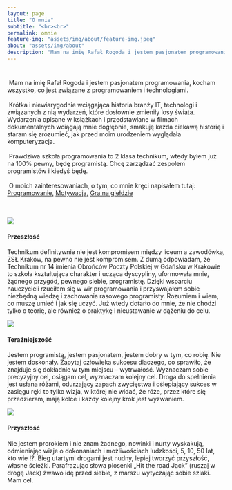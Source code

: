 ```yaml
---
layout: page
title: "O mnie"
subtitle: "<br><br>"
permalink: omnie
feature-img: "assets/img/about/feature-img.jpeg"
about: "assets/img/about"
description: "Mam na imię Rafał Rogoda i jestem pasjonatem programowania, kocham wszystko, co jest związane z programowaniem i technologiami"
--- 
```



<div class="container">
    <div class="row">
    <div class="col-md-12">
        <h1 class="text-success"></h1>
        <p class="base-font-size">
        &nbsp;Mam na imię Rafał Rogoda i jestem pasjonatem programowania, kocham wszystko, co jest związane z programowaniem i technologiami.
        <br>
        <br>
        &nbsp;Krótka i niewiarygodnie wciągająca historia branży IT, technologi i związanych z nią wydarzeń, które dosłownie zmieniły losy świata. Wydarzenia opisane w książkach i przedstawiane w filmach dokumentalnych wciągają mnie dogłębnie, smakuję każda ciekawą historię i staram się zrozumieć, jak przed moim urodzeniem wyglądała komputeryzacja.
        <br>
        <br>
        &nbsp;Prawdziwa szkoła programowania to 2 klasa technikum, wtedy byłem już na 100% pewny, będę programistą. Chcę zarządzać zespołem programistów i kiedyś będę.
        <br>
        <br>
        &nbsp;O moich zainteresowaniach, o tym, co mnie kręci napisałem tutaj:  <a href="{{ site.baseurl }}/zainteresowania/programowanie" class="" data-keyboard="true">Programowanie,</a> <a href="{{ site.baseurl }}/zainteresowania/motywacja" class="">Motywacja,</a> <a href="{{ site.baseurl }}/zainteresowania/gielda" class="">Gra na giełdzie</a> </p>
        <div class="">
        <br>
        <br>
        </div>
    </div>
        <div class="container jumbotron bg-secondary py-2">
        <div class="row text-left">
            <div class="col-md-4 bg-secondary my-3 border-right border-light">
            <div class="row mb-3">
                <div class="align-self-center col-10 col-md-12">
                <img class="img-fluid img-rounded" src="{{ site.baseurl }}/{{ page.about }}/windowsxp.png"> </div>
            </div>
            <p class="lead text-center"><h4 class="text-success">Przeszłość</h4> </p>
            <p class="base-font-size">Technikum definitywnie nie jest kompromisem między liceum a zawodówką, ZSŁ Kraków, na pewno nie jest kompromisem. Z dumą odpowiadam, że Technikum nr 14 imienia Obrońców Poczty Polskiej w Gdańsku w Krakowie to szkoła kształtująca charakter i ucząca dyscypliny, uformowała mnie, żądnego przygód, pewnego siebie, programistę. Dzięki wsparciu nauczycieli rzuciłem się w wir programowania i przyswajałem sobie niezbędną wiedzę i zachowania rasowego programisty. Rozumiem i wiem, co muszę umieć i jak się uczyć. Już wtedy dotarło do mnie, że nie chodzi tylko o teorię, ale również o praktykę i nieustawanie w dążeniu do celu.</p>
            </div>
            <div class="col-md-4 my-3 bg-secondary border-right border-left border-light">
            <div class="row mb-3">
                <div class="align-self-center col-10 col-md-12">
                <img class="img-fluid img-rounded" src="{{ site.baseurl }}/{{ page.about }}/windows7.png"> </div>
            </div>
            <p class="lead text-center "><h4 class="text-success">Teraźniejszość</h4> </p>
            <p class="base-font-size">Jestem programistą, jestem pasjonatem, jestem dobry w tym, co robię. Nie jestem doskonały. Zapytaj człowieka sukcesu dlaczego, co sprawiło, że znajduje się dokładnie w tym miejscu – wytrwałość. Wyznaczam sobie precyzyjny cel, osiągam cel, wyznaczam kolejny cel. Droga do
spełnienia jest usłana różami, odurzający zapach zwycięstwa i oślepiający sukces w zasięgu ręki to tylko wizja, w której nie widać, że róże, przez które się przedzieram, mają kolce i każdy kolejny krok jest wyzwaniem.</p>
            </div>
            <div class="col-md-4 my-3 bg-secondary border-left border-light">
            <div class="row mb-3">
                <div class="align-self-center col-10 col-md-12">
                <img class="img-fluid img-rounded" src="{{ site.baseurl }}/{{ page.about }}/windows10.png"> </div>
            </div>
            <p class="lead text-center"><h4 class="text-success">Przyszłość</h4> </p>
            <p class="base-font-size">Nie jestem prorokiem i nie znam żadnego, nowinki i nurty wyskakują, odmieniając wizje o dokonaniach i możliwościach ludzkości, 5, 10, 50 lat, kto wie !?. Bieg utartymi drogami jest nudny, lepiej tworzyć przyszłość, własne ścieżki. Parafrazując słowa piosenki „Hit the road Jack” (ruszaj w drogę Jack) żwawo idę przed siebie, z marszu wytyczając sobie szlaki. Mam cel.</p>
            </div>
        </div>
        </div>
    </div>
</div>
    

